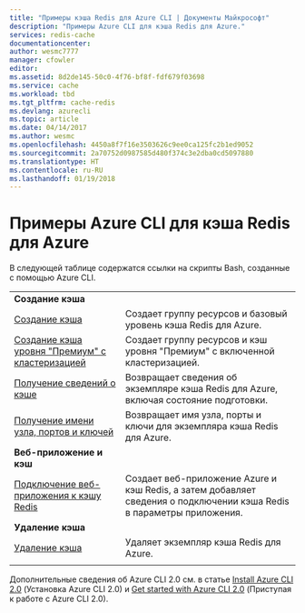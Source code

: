 ```yaml
---
title: "Примеры кэша Redis для Azure CLI | Документы Майкрософт"
description: "Примеры Azure CLI для кэша Redis для Azure."
services: redis-cache
documentationcenter: 
author: wesmc7777
manager: cfowler
editor: 
ms.assetid: 8d2de145-50c0-4f76-bf8f-fdf679f03698
ms.service: cache
ms.workload: tbd
ms.tgt_pltfrm: cache-redis
ms.devlang: azurecli
ms.topic: article
ms.date: 04/14/2017
ms.author: wesmc
ms.openlocfilehash: 4450a8f7f16e3503626c9ee0ca125fc2b1ed9052
ms.sourcegitcommit: 2a70752d0987585d480f374c3e2dba0cd5097880
ms.translationtype: HT
ms.contentlocale: ru-RU
ms.lasthandoff: 01/19/2018
---
```

# <a name="azure-cli-samples-for-azure-redis-cache"></a>Примеры Azure CLI для кэша Redis для Azure

В следующей таблице содержатся ссылки на скрипты Bash, созданные с помощью Azure CLI.

| | |
|---|---|
|**Создание кэша**||
| [Создание кэша](./scripts/create-cache.md) | Создает группу ресурсов и базовый уровень кэша Redis для Azure. |
| [Создание кэша уровня "Премиум" с кластеризацией](./scripts/create-premium-cache-cluster.md) | Создает группу ресурсов и кэш уровня "Премиум" с включенной кластеризацией.|
| [Получение сведений о кэше](./scripts/show-cache.md) | Возвращает сведения об экземпляре кэша Redis для Azure, включая состояние подготовки. |
| [Получение имени узла, портов и ключей](./scripts/cache-keys-ports.md) | Возвращает имя узла, порты и ключи для экземпляра кэша Redis для Azure. |
|**Веб-приложение и кэш**||
| [Подключение веб-приложения к кэшу Redis](./../app-service/scripts/app-service-cli-app-service-redis.md) | Создает веб-приложение Azure и кэш Redis, а затем добавляет сведения о подключении кэша Redis в параметры приложения. |
|**Удаление кэша**||
| [Удаление кэша](./scripts/delete-cache.md) | Удаляет экземпляр кэша Redis для Azure.  |
| | |

Дополнительные сведения об Azure CLI 2.0 см. в статье [Install Azure CLI 2.0](https://docs.microsoft.com/cli/azure/install-azure-cli) (Установка Azure CLI 2.0) и [Get started with Azure CLI 2.0](https://docs.microsoft.com/cli/azure/get-started-with-azure-cli) (Приступая к работе с Azure CLI 2.0).